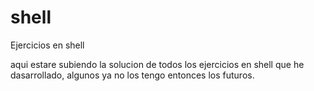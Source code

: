 # shell
Ejercicios en shell

aqui estare subiendo la solucion de todos los ejercicios en shell que he dasarrollado, algunos ya no los tengo entonces los futuros.
